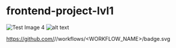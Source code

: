 # frontend-project-lvl1
![Test Image 4](https://www.fujifilm.com/products/digital_cameras/x/fujifilm_x_t1/sample_images/img/index/ff_x_t1_001.JPG)
![alt text](http://url/to/img.png)


https://github.com/<OWNER>/<REPOSITORY>/workflows/<WORKFLOW_NAME>/badge.svg